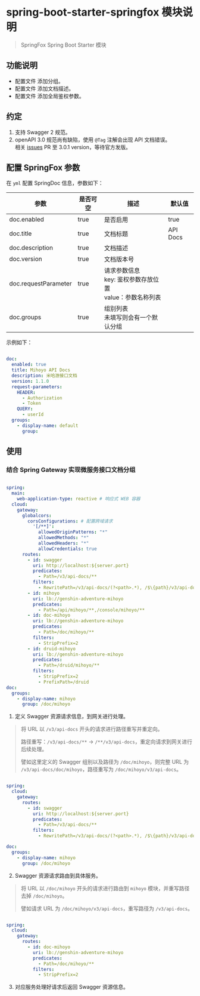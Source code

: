 # spring-boot-starter-springfox 模块说明

> SpringFox Spring Boot Starter 模块

## 功能说明

* 配置文件 添加分组。
* 配置文件 添加文档描述。
* 配置文件 添加全局鉴权参数。

## 约定

1. 支持 Swagger 2 规范。
2. openAPI 3.0 规范尚有缺陷，使用 `@Tag` 注解会出现 API 文档错误。</br> 相关 <a href="https://github.com/springfox/springfox/issues/3668">issues</a> PR 至 3.0.1 version，等待官方发版。

## 配置 SpringFox 参数

在 `yml` 配置 SpringDoc 信息，参数如下：

|参数|是否可空|描述|默认值|
|---|---|---|---|
|doc.enabled|true|是否启用|true|
|doc.title|true|文档标题|API Docs|
|doc.description|true|文档描述||
|doc.version|true|文档版本号||
|doc.requestParameter|true|请求参数信息</br>key: 鉴权参数存放位置</br>value：参数名称列表||
|doc.groups|true|组别列表</br>未填写则会有一个默认分组||

示例如下：

```yml

doc:
  enabled: true
  title: Mihoyo API Docs
  description: 米哈游接口文档
  version: 1.1.0
  request-parameters:
    HEADER:
      - Authorization
      - Token
    QUERY:
      - userId
  groups:
    - display-name: default
      group:


```

## 使用

### 结合 Spring Gateway 实现微服务接口文档分组

```yml

spring:
  main:
    web-application-type: reactive # 响应式 WEB 容器
  cloud:
    gateway:
      globalcors:
        corsConfigurations: # 配置跨域请求
          '[/**]':
            allowedOriginPatterns: "*"
            allowedMethods: "*"
            allowedHeaders: "*"
            allowCredentials: true
      routes:
        - id: swagger
          uri: http://localhost:${server.port}
          predicates:
            - Path=/v3/api-docs/**
          filters:
            - RewritePath=/v3/api-docs/(?<path>.*), /$\{path}/v3/api-docs
        - id: mihoyo
          uri: lb://genshin-adventure-mihoyo
          predicates:
            - Path=/api/mihoyo/**,/console/mihoyo/**
        - id: doc-mihoyo
          uri: lb://genshin-adventure-mihoyo
          predicates:
            - Path=/doc/mihoyo/**
          filters:
            - StripPrefix=2
        - id: druid-mihoyo
          uri: lb://genshin-adventure-mihoyo
          predicates:
            - Path=/druid/mihoyo/**
          filters:
            - StripPrefix=2
            - PrefixPath=/druid
doc:
  groups:
    - display-name: mihoyo
      group: /doc/mihoyo

```

1. 定义 Swagger 资源请求信息，到网关进行处理。

> 将 URL 以 `/v3/api-docs` 开头的请求进行路径重写并重定向。
> 
> 路径重写：`/v3/api-docs/**` -> `/**/v3/api-docs`，重定向请求到网关进行后续处理。
> 
> 譬如这里定义的 Swagger 组别以及路径为 `/doc/mihoyo`，则完整 URL 为 `/v3/api-docs/doc/mihoyo`，路径重写为 `/doc/mihoyo/v3/api-docs`。

```yml

spring:
  cloud:
    gateway:
      routes:
        - id: swagger
          uri: http://localhost:${server.port}
          predicates:
            - Path=/v3/api-docs/**
          filters:
            - RewritePath=/v3/api-docs/(?<path>.*), /$\{path}/v3/api-docs

doc:
  groups:
    - display-name: mihoyo
      group: /doc/mihoyo

```

2. Swagger 资源请求路由到具体服务。

> 将 URL 以 `/doc/mihoyo` 开头的请求进行路由到 `mihoyo` 模块，并重写路径去掉 `/doc/mihoyo`。
>
> 譬如请求 URL 为 `/doc/mihoyo/v3/api-docs`，重写路径为 `/v3/api-docs`。

```yml

spring:
  cloud:
    gateway:
      routes:
        - id: doc-mihoyo
          uri: lb://genshin-adventure-mihoyo
          predicates:
            - Path=/doc/mihoyo/**
          filters:
            - StripPrefix=2

```

3. 对应服务处理好请求后返回 Swagger 资源信息。
